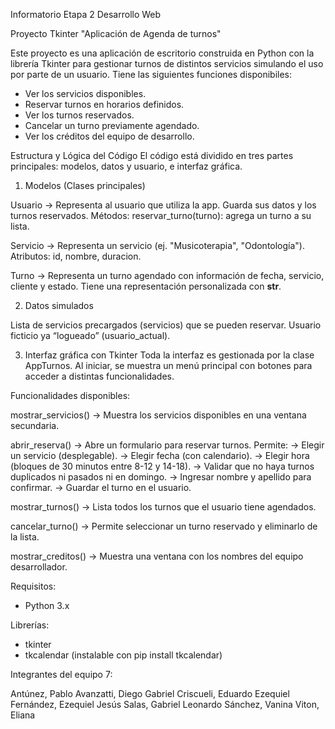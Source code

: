 Informatorio Etapa 2
Desarrollo Web 

Proyecto Tkinter
"Aplicación de Agenda de turnos"

Este proyecto es una aplicación de escritorio construida en Python con la librería Tkinter para gestionar turnos de distintos servicios simulando el uso por parte de un usuario. 
Tiene las siguientes funciones disponibiles:

- Ver los servicios disponibles.
- Reservar turnos en horarios definidos.
- Ver los turnos reservados.
- Cancelar un turno previamente agendado.
- Ver los créditos del equipo de desarrollo.

Estructura y Lógica del Código
El código está dividido en tres partes principales: modelos, datos y usuario, e interfaz gráfica.

1. Modelos (Clases principales)

Usuario -> Representa al usuario que utiliza la app. Guarda sus datos y los turnos reservados.
Métodos: reservar_turno(turno): agrega un turno a su lista.

Servicio -> Representa un servicio (ej. "Musicoterapia", "Odontología").
Atributos: id, nombre, duracion.

Turno -> Representa un turno agendado con información de fecha, servicio, cliente y estado.
Tiene una representación personalizada con __str__.

2. Datos simulados

Lista de servicios precargados (servicios) que se pueden reservar.
Usuario ficticio ya “logueado” (usuario_actual).

3. Interfaz gráfica con Tkinter
Toda la interfaz es gestionada por la clase AppTurnos. Al iniciar, se muestra un menú principal con botones para acceder a distintas funcionalidades.

Funcionalidades disponibles:

mostrar_servicios() -> Muestra los servicios disponibles en una ventana secundaria.

abrir_reserva()     -> Abre un formulario para reservar turnos. Permite: -> Elegir un servicio (desplegable).
                                                                         -> Elegir fecha (con calendario).
                                                                         -> Elegir hora (bloques de 30 minutos entre 8-12 y 14-18).
                                                                         -> Validar que no haya turnos duplicados ni pasados ni en domingo.
                                                                         -> Ingresar nombre y apellido para confirmar.
                                                                         -> Guardar el turno en el usuario.

mostrar_turnos()   -> Lista todos los turnos que el usuario tiene agendados.

cancelar_turno()   -> Permite seleccionar un turno reservado y eliminarlo de la lista.

mostrar_creditos() -> Muestra una ventana con los nombres del equipo desarrollador.

Requisitos:
- Python 3.x

Librerías:
- tkinter
- tkcalendar (instalable con pip install tkcalendar)

Integrantes del equipo 7:

Antúnez, Pablo
Avanzatti, Diego Gabriel
Criscueli, Eduardo Ezequiel
Fernández, Ezequiel Jesús
Salas, Gabriel Leonardo
Sánchez, Vanina
Viton, Eliana 


 
